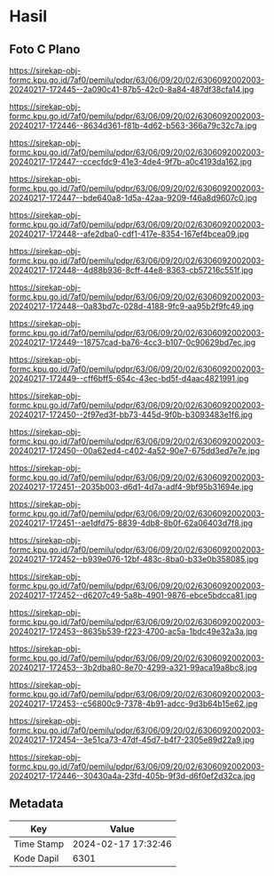 # Hasil

## Foto C Plano

https://sirekap-obj-formc.kpu.go.id/7af0/pemilu/pdpr/63/06/09/20/02/6306092002003-20240217-172445--2a090c41-87b5-42c0-8a84-487df38cfa14.jpg

https://sirekap-obj-formc.kpu.go.id/7af0/pemilu/pdpr/63/06/09/20/02/6306092002003-20240217-172446--8634d361-f81b-4d62-b563-366a79c32c7a.jpg

https://sirekap-obj-formc.kpu.go.id/7af0/pemilu/pdpr/63/06/09/20/02/6306092002003-20240217-172447--ccecfdc9-41e3-4de4-9f7b-a0c4193da162.jpg

https://sirekap-obj-formc.kpu.go.id/7af0/pemilu/pdpr/63/06/09/20/02/6306092002003-20240217-172447--bde640a8-1d5a-42aa-9209-f46a8d9607c0.jpg

https://sirekap-obj-formc.kpu.go.id/7af0/pemilu/pdpr/63/06/09/20/02/6306092002003-20240217-172448--afe2dba0-cdf1-417e-8354-167ef4bcea09.jpg

https://sirekap-obj-formc.kpu.go.id/7af0/pemilu/pdpr/63/06/09/20/02/6306092002003-20240217-172448--4d88b936-8cff-44e8-8363-cb57216c551f.jpg

https://sirekap-obj-formc.kpu.go.id/7af0/pemilu/pdpr/63/06/09/20/02/6306092002003-20240217-172448--0a83bd7c-028d-4188-9fc9-aa95b2f9fc49.jpg

https://sirekap-obj-formc.kpu.go.id/7af0/pemilu/pdpr/63/06/09/20/02/6306092002003-20240217-172449--18757cad-ba76-4cc3-b107-0c90629bd7ec.jpg

https://sirekap-obj-formc.kpu.go.id/7af0/pemilu/pdpr/63/06/09/20/02/6306092002003-20240217-172449--cff6bff5-654c-43ec-bd5f-d4aac4821991.jpg

https://sirekap-obj-formc.kpu.go.id/7af0/pemilu/pdpr/63/06/09/20/02/6306092002003-20240217-172450--2f97ed3f-bb73-445d-9f0b-b3093483e1f6.jpg

https://sirekap-obj-formc.kpu.go.id/7af0/pemilu/pdpr/63/06/09/20/02/6306092002003-20240217-172450--00a62ed4-c402-4a52-90e7-675dd3ed7e7e.jpg

https://sirekap-obj-formc.kpu.go.id/7af0/pemilu/pdpr/63/06/09/20/02/6306092002003-20240217-172451--2035b003-d6d1-4d7a-adf4-9bf95b31694e.jpg

https://sirekap-obj-formc.kpu.go.id/7af0/pemilu/pdpr/63/06/09/20/02/6306092002003-20240217-172451--ae1dfd75-8839-4db8-8b0f-62a06403d7f8.jpg

https://sirekap-obj-formc.kpu.go.id/7af0/pemilu/pdpr/63/06/09/20/02/6306092002003-20240217-172452--b939e076-12bf-483c-8ba0-b33e0b358085.jpg

https://sirekap-obj-formc.kpu.go.id/7af0/pemilu/pdpr/63/06/09/20/02/6306092002003-20240217-172452--d6207c49-5a8b-4901-9876-ebce5bdcca81.jpg

https://sirekap-obj-formc.kpu.go.id/7af0/pemilu/pdpr/63/06/09/20/02/6306092002003-20240217-172453--8635b539-f223-4700-ac5a-1bdc49e32a3a.jpg

https://sirekap-obj-formc.kpu.go.id/7af0/pemilu/pdpr/63/06/09/20/02/6306092002003-20240217-172453--3b2dba80-8e70-4299-a321-99aca19a8bc8.jpg

https://sirekap-obj-formc.kpu.go.id/7af0/pemilu/pdpr/63/06/09/20/02/6306092002003-20240217-172453--c56800c9-7378-4b91-adcc-9d3b64b15e62.jpg

https://sirekap-obj-formc.kpu.go.id/7af0/pemilu/pdpr/63/06/09/20/02/6306092002003-20240217-172454--3e51ca73-47df-45d7-b4f7-2305e89d22a9.jpg

https://sirekap-obj-formc.kpu.go.id/7af0/pemilu/pdpr/63/06/09/20/02/6306092002003-20240217-172446--30430a4a-23fd-405b-9f3d-d6f0ef2d32ca.jpg


## Metadata

| Key        | Value               |
| ---------- | ------------------- |
| Time Stamp | 2024-02-17 17:32:46 |
| Kode Dapil | 6301                |



